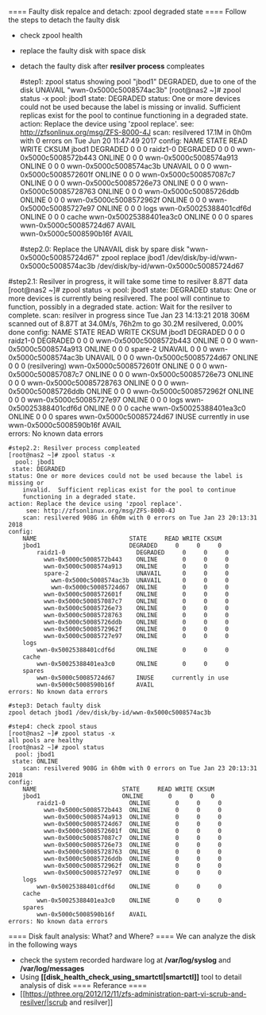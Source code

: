 ==== Faulty disk repalce and detach: zpool degraded state ====
Follow the steps to detach the faulty disk
  - check zpool health
  - replace the faulty disk with space disk
  - detach the faulty disk after **resilver process** compleates

    #step1: zpool status showing pool "jbod1" DEGRADED, due to one of the disk UNAVAIL "wwn-0x5000c5008574ac3b"
    [root@nas2 ~]# zpool status -x
	  pool: jbod1
	 state: DEGRADED
	status: One or more devices could not be used because the label is missing or
		invalid.  Sufficient replicas exist for the pool to continue
		functioning in a degraded state.
	action: Replace the device using 'zpool replace'.
		 see: http://zfsonlinux.org/msg/ZFS-8000-4J
		scan: resilvered 17.1M in 0h0m with 0 errors on Tue Jun 20 11:47:49 2017
	config:
		NAME                        STATE     READ WRITE CKSUM
		jbod1                       DEGRADED     0     0     0
			raidz1-0                  DEGRADED     0     0     0
			  wwn-0x5000c5008572b443  ONLINE       0     0     0
			  wwn-0x5000c5008574a913  ONLINE       0     0     0
			  wwn-0x5000c5008574ac3b  UNAVAIL      0     0     0
			  wwn-0x5000c5008572601f  ONLINE       0     0     0
			  wwn-0x5000c500857087c7  ONLINE       0     0     0
			  wwn-0x5000c50085726e73  ONLINE       0     0     0
			  wwn-0x5000c50085728763  ONLINE       0     0     0
			  wwn-0x5000c50085726ddb  ONLINE       0     0     0
			  wwn-0x5000c5008572962f  ONLINE       0     0     0
			  wwn-0x5000c50085727e97  ONLINE       0     0     0
		logs
			wwn-0x50025388401cdf6d    ONLINE       0     0     0
		cache
			wwn-0x50025388401ea3c0    ONLINE       0     0     0
		spares
			wwn-0x5000c50085724d67    AVAIL   
			wwn-0x5000c5008590b16f    AVAIL   
	

    #step2.0: Replace the UNAVAIL disk by spare disk "wwn-0x5000c50085724d67"
    zpool replace jbod1 /dev/disk/by-id/wwn-0x5000c5008574ac3b /dev/disk/by-id/wwn-0x5000c50085724d67

  #step2.1: Resilver in progress, it will take some time to resilver 8.87T data
	[root@nas2 ~]# zpool status -x
	  pool: jbod1
	 state: DEGRADED
	status: One or more devices is currently being resilvered.  The pool will
		continue to function, possibly in a degraded state.
	action: Wait for the resilver to complete.
		scan: resilver in progress since Tue Jan 23 14:13:21 2018
		  306M scanned out of 8.87T at 34.0M/s, 76h2m to go
		  30.2M resilvered, 0.00% done
	config:
		NAME                          STATE     READ WRITE CKSUM
		jbod1                         DEGRADED     0     0     0
			raidz1-0                    DEGRADED     0     0     0
			  wwn-0x5000c5008572b443    ONLINE       0     0     0
			  wwn-0x5000c5008574a913    ONLINE       0     0     0
			  spare-2                   UNAVAIL      0     0     0
			    wwn-0x5000c5008574ac3b  UNAVAIL      0     0     0
			    wwn-0x5000c50085724d67  ONLINE       0     0     0  (resilvering)
			  wwn-0x5000c5008572601f    ONLINE       0     0     0
			  wwn-0x5000c500857087c7    ONLINE       0     0     0
			  wwn-0x5000c50085726e73    ONLINE       0     0     0
			  wwn-0x5000c50085728763    ONLINE       0     0     0
			  wwn-0x5000c50085726ddb    ONLINE       0     0     0
			  wwn-0x5000c5008572962f    ONLINE       0     0     0
			  wwn-0x5000c50085727e97    ONLINE       0     0     0
		logs
			wwn-0x50025388401cdf6d      ONLINE       0     0     0
		cache
			wwn-0x50025388401ea3c0      ONLINE       0     0     0
		spares
			wwn-0x5000c50085724d67      INUSE     currently in use
			wwn-0x5000c5008590b16f      AVAIL   
	errors: No known data errors

	#step2.2: Resilver process compleated 
	[root@nas2 ~]# zpool status -x
	  pool: jbod1
	 state: DEGRADED
	status: One or more devices could not be used because the label is missing or
		invalid.  Sufficient replicas exist for the pool to continue
		functioning in a degraded state.
	action: Replace the device using 'zpool replace'.
		 see: http://zfsonlinux.org/msg/ZFS-8000-4J
		scan: resilvered 908G in 6h0m with 0 errors on Tue Jan 23 20:13:31 2018
	config:
		NAME                          STATE     READ WRITE CKSUM
		jbod1                         DEGRADED     0     0     0
			raidz1-0                    DEGRADED     0     0     0
			  wwn-0x5000c5008572b443    ONLINE       0     0     0
			  wwn-0x5000c5008574a913    ONLINE       0     0     0
			  spare-2                   UNAVAIL      0     0     0
			    wwn-0x5000c5008574ac3b  UNAVAIL      0     0     0
			    wwn-0x5000c50085724d67  ONLINE       0     0     0
			  wwn-0x5000c5008572601f    ONLINE       0     0     0
			  wwn-0x5000c500857087c7    ONLINE       0     0     0
			  wwn-0x5000c50085726e73    ONLINE       0     0     0
			  wwn-0x5000c50085728763    ONLINE       0     0     0
			  wwn-0x5000c50085726ddb    ONLINE       0     0     0
			  wwn-0x5000c5008572962f    ONLINE       0     0     0
			  wwn-0x5000c50085727e97    ONLINE       0     0     0
		logs
			wwn-0x50025388401cdf6d      ONLINE       0     0     0
		cache
			wwn-0x50025388401ea3c0      ONLINE       0     0     0
		spares
			wwn-0x5000c50085724d67      INUSE     currently in use
			wwn-0x5000c5008590b16f      AVAIL   
	errors: No known data errors

    #step3: Detach faulty disk
    zpool detach jbod1 /dev/disk/by-id/wwn-0x5000c5008574ac3b

	#step4: check zpool staus
	[root@nas2 ~]# zpool status -x
	all pools are healthy
	[root@nas2 ~]# zpool status
	  pool: jbod1
	 state: ONLINE
		scan: resilvered 908G in 6h0m with 0 errors on Tue Jan 23 20:13:31 2018
	config:
		NAME                        STATE     READ WRITE CKSUM
		jbod1                       ONLINE       0     0     0
			raidz1-0                  ONLINE       0     0     0
			  wwn-0x5000c5008572b443  ONLINE       0     0     0
			  wwn-0x5000c5008574a913  ONLINE       0     0     0
			  wwn-0x5000c50085724d67  ONLINE       0     0     0
			  wwn-0x5000c5008572601f  ONLINE       0     0     0
			  wwn-0x5000c500857087c7  ONLINE       0     0     0
			  wwn-0x5000c50085726e73  ONLINE       0     0     0
			  wwn-0x5000c50085728763  ONLINE       0     0     0
			  wwn-0x5000c50085726ddb  ONLINE       0     0     0
			  wwn-0x5000c5008572962f  ONLINE       0     0     0
			  wwn-0x5000c50085727e97  ONLINE       0     0     0
		logs
			wwn-0x50025388401cdf6d    ONLINE       0     0     0
		cache
			wwn-0x50025388401ea3c0    ONLINE       0     0     0
		spares
			wwn-0x5000c5008590b16f    AVAIL   
	errors: No known data errors

==== Disk fault analysis: What? and Where? ====
We can analyze the disk in the following ways
  - check the system recorded hardware log at **/var/log/syslog** and **/var/log/messages**
  - Using **[[disk_health_check_using_smartctl|smartctl]]** tool to detail analysis of disk
==== Referance ====
  - [[https://pthree.org/2012/12/11/zfs-administration-part-vi-scrub-and-resilver/|scrub and resilver]]